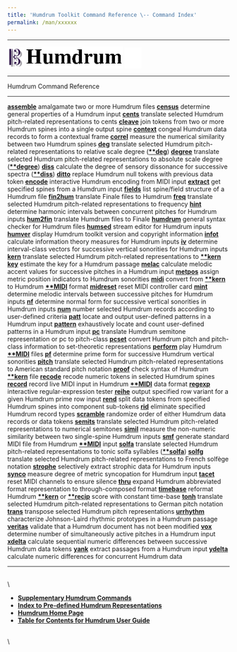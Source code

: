 ```yaml
---
title: 'Humdrum Toolkit Command Reference \-- Command Index'
permalink: /man/xxxxxx
---
```


  -------------------------------- ----------------------------------------- ----------------------------------
  ![ ](/Humdrum/HumdrumIcon.gif)    ![Humdrum ](/Humdrum/HumdrumHeader.gif)    ![ ](/Humdrum/HumdrumSpacer.gif)
  -------------------------------- ----------------------------------------- ----------------------------------

Humdrum Command Reference

  ------------------------------- -------------------------------------------------------------------------------------------------------------------------------------------------
  [**assemble**](assemble.html)   amalgamate two or more Humdrum files
  [**census**](census.html)       determine general properties of a Humdrum input
  [**cents**](cents.html)         translate selected Humdrum pitch-related representations to cents
  [**cleave**](cleave.html)       join tokens from two or more Humdrum spines into a single output spine
  [**context**](context.html)     congeal Humdrum data records to form a contextual frame
  [**correl**](correl.html)       measure the numerical similarity between two Humdrum spines
  [**deg**](deg.html)             translate selected Humdrum pitch-related representations to relative scale degree ([**\*\*deg**](representations/deg.rep.html))
  [**degree**](degree.html)       translate selected Humdrum pitch-related representations to absolute scale degree ([**\*\*degree**](representations/degree.rep.html))
  [**diss**](diss.html)           calculate the degree of sensory dissonance for successive spectra ([**\*\*diss**](representations/diss.rep.html))
  [**ditto**](ditto.html)         replace Humdrum null tokens with previous data token
  [**encode**](encode.html)       interactive Humdrum encoding from MIDI input
  [**extract**](extract.html)     get specified spines from a Humdrum input
  [**fields**](fields.html)       list spine/field structure of a Humdrum file
  [**fin2hum**](fin2hum.html)     translate Finale files to Humdrum
  [**freq**](freq.html)           translate selected Humdrum pitch-related representations to frequency
  [**hint**](hint.html)           determine harmonic intervals between concurrent pitches for Humdrum inputs
  [**hum2fin**](hum2fin.html)     translate Humdrum files to Finale
  [**humdrum**](humdrum.html)     general syntax checker for Humdrum files
  [**humsed**](humsed.html)       stream editor for Humdrum inputs
  [**humver**](humver.html)       display Humdrum toolkit version and copyright information
  [**infot**](infot.html)         calculate information theory measures for Humdrum inputs
  [**iv**](iv.html)               determine interval-class vectors for successive vertical sonorities for Humdrum inputs
  [**kern**](kern.html)           translate selected Humdrum pitch-related representations to [**\*\*kern**](representations/kern.rep.html)
  [**key**](key.html)             estimate the key for a Humdrum passage
  [**melac**](melac.html)         calculate melodic accent values for successive pitches in a Humdrum input
  [**metpos**](metpos.html)       assign metric position indicators to Humdrum sonorities
  [**midi**](midi.html)           convert from [**\*\*kern**](representations/kern.rep.html) to Humdrum [**\*\*MIDI**](representations/MIDI.rep.html) format
  [**midreset**](midreset.html)   reset MIDI controller card
  [**mint**](mint.html)           determine melodic intervals between successive pitches for Humdrum inputs
  [**nf**](nf.html)               determine normal form for successive vertical sonorities in Humdrum inputs
  [**num**](num.html)             number selected Humdrum records according to user-defined criteria
  [**patt**](patt.html)           locate and output user-defined patterns in a Humdrum input
  [**pattern**](pattern.html)     exhaustively locate and count user-defined patterns in a Humdrum input
  [**pc**](pc.html)               translate Humdrum semitone representation or pc to pitch-class
  [**pcset**](pcset.html)         convert Humdrum pitch and pitch-class information to set-theoretic representations
  [**perform**](perform.html)     play Humdrum [**\*\*MIDI**](representations/MIDI.rep.html) files
  [**pf**](pf.html)               determine prime form for successive Humdrum vertical sonorities
  [**pitch**](pitch.html)         translate selected Humdrum pitch-related representations to American standard pitch notation
  [**proof**](proof.html)         check syntax of Humdrum [**\*\*kern**](representations/kern.rep.html) file
  [**recode**](recode.html)       recode numeric tokens in selected Humdrum spines
  [**record**](record.html)       record live MIDI input in Humdrum [**\*\*MIDI**](representations/MIDI.rep.html) data format
  [**regexp**](regexp.html)       interactive regular-expression tester
  [**reihe**](reihe.html)         output specified row variant for a given Humdrum prime row input
  [**rend**](rend.html)           split data tokens from specified Humdrum spines into component sub-tokens
  [**rid**](rid.html)             eliminate specified Humdrum record types
  [**scramble**](scramble.html)   randomize order of either Humdrum data records or data tokens
  [**semits**](semits.html)       translate selected Humdrum pitch-related representations to numerical semitones
  [**simil**](simil.html)         measure the non-numeric similarity between two single-spine Humdrum inputs
  [**smf**](smf.html)             generate standard MIDI file from Humdrum [**\*\*MIDI**](representations/MIDI.rep.html) input
  [**solfa**](solfa.html)         translate selected Humdrum pitch-related representations to tonic solfa syllables ([**\*\*solfa**](representations/solfa.rep.html))
  [**solfg**](solfg.html)         translate selected Humdrum pitch-related representations to French solfège notation
  [**strophe**](strophe.html)     selectively extract strophic data for Humdrum inputs
  [**synco**](synco.html)         measure degree of metric syncopation for Humdrum input
  [**tacet**](tacet.html)         reset MIDI channels to ensure silence
  [**thru**](thru.html)           expand Humdrum abbreviated format representation to through-composed format
  [**timebase**](timebase.html)   reformat Humdrum [**\*\*kern**](representations/kern.rep.html) or [**\*\*recip**](representations/recip.rep.html) score with constant time-base
  [**tonh**](tonh.html)           translate selected Humdrum pitch-related representations to German pitch notation
  [**trans**](trans.html)         transpose selected Humdrum pitch representations
  [**urrhythm**](urrhythm.html)   characterize Johnson-Laird rhythmic prototypes in a Humdrum passage
  [**veritas**](veritas.html)     validate that a Humdrum document has not been modified
  [**vox**](vox.html)             determine number of simultaneously active pitches in a Humdrum input
  [**xdelta**](xdelta.html)       calculate sequential numeric differences between successive Humdrum data tokens
  [**yank**](yank.html)           extract passages from a Humdrum input
  [**ydelta**](ydelta.html)       calculate numeric differences for concurrent Humdrum data
  ------------------------------- -------------------------------------------------------------------------------------------------------------------------------------------------

\
\

-   [**Supplementary Humdrum Commands**](../commands.more.html)
-   [**Index to Pre-defined Humdrum
    Representations**](representations.toc.html)
-   [**Humdrum Home Page**](index.html)
-   [**Table for Contents for Humdrum User Guide**](guide.toc.html)

\
\
